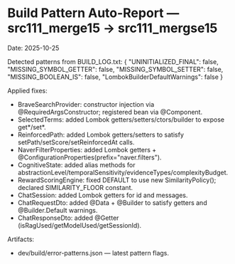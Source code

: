# Build Pattern Auto-Report — src111_merge15 → src111_mergse15

Date: 2025-10-25

Detected patterns from BUILD_LOG.txt:
{
  "UNINITIALIZED_FINAL": false,
  "MISSING_SYMBOL_GETTER": false,
  "MISSING_SYMBOL_SETTER": false,
  "MISSING_BOOLEAN_IS": false,
  "LombokBuilderDefaultWarnings": false
}

Applied fixes:
- BraveSearchProvider: constructor injection via @RequiredArgsConstructor; registered bean via @Component.
- SelectedTerms: added Lombok getters/setters/ctors/builder to expose get*/set*.
- ReinforcedPath: added Lombok getters/setters to satisfy setPath/setScore/setReinforcedAt calls.
- NaverFilterProperties: added Lombok getters + @ConfigurationProperties(prefix="naver.filters").
- CognitiveState: added alias methods for abstractionLevel/temporalSensitivity/evidenceTypes/complexityBudget.
- RewardScoringEngine: fixed DEFAULT to use new SimilarityPolicy(); declared SIMILARITY_FLOOR constant.
- ChatSession: added Lombok getters for id and messages.
- ChatRequestDto: added @Data + @Builder to satisfy getters and @Builder.Default warnings.
- ChatResponseDto: added @Getter (isRagUsed/getModelUsed/getSessionId).

Artifacts:
- dev/build/error-patterns.json — latest pattern flags.
